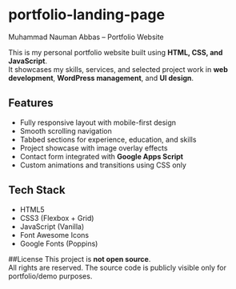 # portfolio-landing-page
Muhammad Nauman Abbas – Portfolio Website

This is my personal portfolio website built using **HTML, CSS, and JavaScript**.  
It showcases my skills, services, and selected project work in **web development**, **WordPress management**, and **UI design**.

## Features
- Fully responsive layout with mobile-first design
- Smooth scrolling navigation
- Tabbed sections for experience, education, and skills
- Project showcase with image overlay effects
- Contact form integrated with **Google Apps Script**
- Custom animations and transitions using CSS only

## Tech Stack
- HTML5  
- CSS3 (Flexbox + Grid)  
- JavaScript (Vanilla)  
- Font Awesome Icons  
- Google Fonts (Poppins)  

##License
This project is **not open source**.  
All rights are reserved. The source code is publicly visible only for portfolio/demo purposes.
